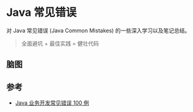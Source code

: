 # Java 常见错误

对 Java 常见错误 (Java Common Mistakes) 的一些深入学习以及笔记总结。

> 全面避坑 + 最佳实践 = 健壮代码

## 脑图

## 参考

* [Java 业务开发常见错误 100 例](https://time.geekbang.org/column/intro/100047701)
